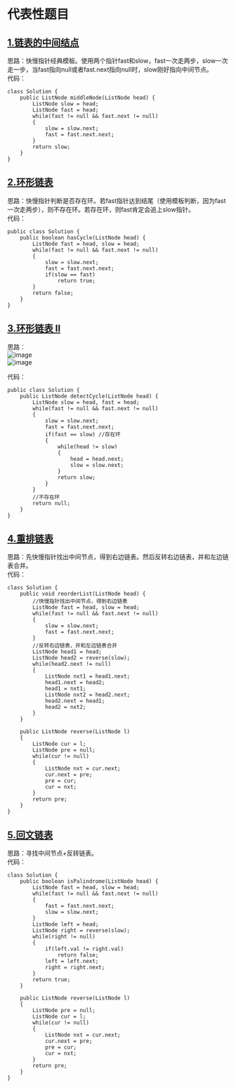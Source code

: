 # 代表性题目

## [1.链表的中间结点](https://leetcode.cn/problems/middle-of-the-linked-list/description/)
思路：快慢指针经典模板。使用两个指针fast和slow，fast一次走两步，slow一次走一步，当fast指向null或者fast.next指向null时，slow刚好指向中间节点。  
代码：
```
class Solution {
    public ListNode middleNode(ListNode head) {
        ListNode slow = head;
        ListNode fast = head;
        while(fast != null && fast.next != null)
        {
            slow = slow.next;
            fast = fast.next.next;
        }
        return slow;
    }
}
```

## [2.环形链表](https://leetcode.cn/problems/linked-list-cycle/description/)
思路：快慢指针判断是否存在环。若fast指针达到结尾（使用模板判断，因为fast一次走两步），则不存在环。若存在环，则fast肯定会追上slow指针。    
代码：
```
public class Solution {
    public boolean hasCycle(ListNode head) {
        ListNode fast = head, slow = head;
        while(fast != null && fast.next != null)
        {
            slow = slow.next;
            fast = fast.next.next;
            if(slow == fast)
                return true;
        }
        return false;
    }
}
```

## [3.环形链表 II](https://leetcode.cn/problems/linked-list-cycle-ii/)
思路：  
![image](https://github.com/user-attachments/assets/4af5834a-f78d-4eec-a66f-979847bb3022)  
![image](https://github.com/user-attachments/assets/732720b3-6468-4103-9552-1414b62fd844)  

代码：
```
public class Solution {
    public ListNode detectCycle(ListNode head) {
        ListNode slow = head, fast = head;
        while(fast != null && fast.next != null)
        {
            slow = slow.next;
            fast = fast.next.next;
            if(fast == slow) //存在环
            {
                while(head != slow)
                {
                    head = head.next;
                    slow = slow.next;
                }
                return slow;
            }
        }
        //不存在环
        return null;
    }
}
```

## [4.重排链表](https://leetcode.cn/problems/reorder-list/description/)
思路：先快慢指针找出中间节点，得到右边链表。然后反转右边链表，并和左边链表合并。    
代码：
```
class Solution {
    public void reorderList(ListNode head) {
        //快慢指针找出中间节点，得到右边链表
        ListNode fast = head, slow = head;
        while(fast != null && fast.next != null)
        {
            slow = slow.next;
            fast = fast.next.next;
        }
        //反转右边链表，并和左边链表合并
        ListNode head1 = head;
        ListNode head2 = reverse(slow);
        while(head2.next != null)
        {
            ListNode nxt1 = head1.next;
            head1.next = head2;
            head1 = nxt1;
            ListNode nxt2 = head2.next;
            head2.next = head1;
            head2 = nxt2;
        }
    }

    public ListNode reverse(ListNode l)
    {
        ListNode cur = l;
        ListNode pre = null;
        while(cur != null)
        {
            ListNode nxt = cur.next;
            cur.next = pre;
            pre = cur;
            cur = nxt;
        }
        return pre;
    }
}
```

## [5.回文链表](https://leetcode.cn/problems/palindrome-linked-list/description/)
思路：寻找中间节点+反转链表。    
代码：
```
class Solution {
    public boolean isPalindrome(ListNode head) {
        ListNode fast = head, slow = head;
        while(fast != null && fast.next != null)
        {
            fast = fast.next.next;
            slow = slow.next;
        }
        ListNode left = head;
        ListNode right = reverse(slow);
        while(right != null)
        {
            if(left.val != right.val)
                return false;
            left = left.next;
            right = right.next;
        }
        return true;
    }

    public ListNode reverse(ListNode l)
    {
        ListNode pre = null;
        ListNode cur = l;
        while(cur != null)
        {
            ListNode nxt = cur.next;
            cur.next = pre;
            pre = cur;
            cur = nxt;
        }
        return pre;
    }
}
```
